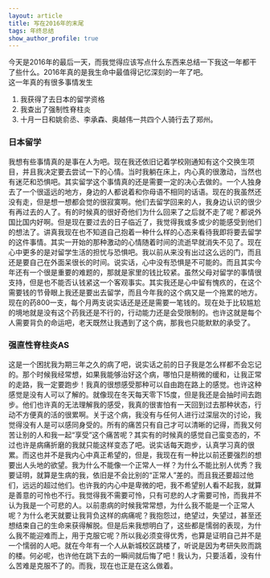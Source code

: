 ```yaml
---
layout: article
title: 写在2016年的末尾
tags: 年终总结
show_author_profile: true
---
```

今天是2016年的最后一天，而我觉得应该写点什么东西来总结一下我这一年都干了些什么。2016年真的是我生命中最值得记忆深刻的一年了吧。  
这一年真的有很多事情发生  
1. 我获得了去日本的留学资格
2. 我查出了强制性脊柱炎
3. 十月一日和姚俞丞、李承森、奥越伟一共四个人骑行去了郑州。

### 日本留学

我想有些事情真的是事在人为吧。现在我还依旧记着学校刚通知有这个交换生项目，并且我决定要去尝试一下的心情。当时我躺在床上，内心真的很激动，当然也有迷茫和恐惧吧。其实留学这个事情真的还是需要一定的决心去做的。一个人独身去了一个很遥远的地方，身边的人都说着和你母语不相同的话语。现在的我虽然还没有走，但是想一想都会觉的很寂寞啊。他们去留学回来的人，我身边认识的很少有再过去的人了。有的时候真的很好奇他们为什么回来了之后就不走了呢？都说外国比国内好啊。但是现在要过去的日子临近了，我觉得我或多或少的能感受到他们的想法了。讲真我现在也不知道自己抱着一种什么样的心态来看待我即将要去留学的这件事情。其实一开始的那种激动的心情随着时间的流逝早就消失不见了。现在心中更多的是对留学生活的担忧与恐惧吧。我以前从来没有出过这么远的门，而且还是要自己在外面呆很长的时间。说实话，心中没有恐惧是不可能的。而且其实今年还有一个很是重要的难题的，那就是家里的钱比较紧。虽然父母对留学的事情很支持，但是也不能否认钱紧这一个客观事实。其实我还是心中留有愧疚的，在这个需要钱的节骨眼上我还是要出去留学，而且今年我的这个病又是一个拖累的地方。现在的药800一支，每个月两支说实话还是还是需要一笔钱的。现在处于比较尴尬的境地就是没有这个药我还是不行的，行动能力还是会受限制的。也许这就是每个人需要背负的命运吧，老天既然让我遇到了这个病，那我也只能默默的承受了。
  
  ### 强直性脊柱炎AS

这是一个困扰我为期三年之久的病了吧，说实话之前的日子我是怎么样都不会忘记的。那个时候我经常想，如果我能够治好这个病，哪怕只是稍微的缓和，让我正常的走路，我一定要跑步！我真的很想感受那种可以自由跑在路上的感觉。也许这种感觉是没有人可以了解的。就像现在冬天每天零下15度，但是我还是会抽时间去跑步。他们也许真的无法理解我的感受，我真的很害怕有一天回到过去那种状态，行动不方便真的活的很累啊。关于这个病，我没有与任何人进行过深层次的讨论，我觉得没有人是可以感同身受的。所有的痛苦只有自己才可以清晰的记得，而我又何苦让别的人和我一起“享受”这个痛苦呢？其实有的时候真的感觉自己蛮变态的，不过也许是病痛折磨的我就只能这样变态了吧。说实话每天跑步，认真学习真的很累。而这也并不是我内心中真正希望的，但是，我现在有一种比以前还要强烈的想要出人头地的欲望。我为什么不能像一个正常人一样？为什么不能比别人优秀？我要证明，就算是生病的我，依旧是不会比别的“正常人”差的。而且我还要超过他们，远远的超过他们。也许我的内心中是卑微的吧，我不希望别人看不起我，就算是善意的可怜也不行。我觉得我不需要可怜，只有可悲的人才需要可怜，而我并不认为我是一个可悲的人。以前患病的时候我常常想，为什么我不能是一个正常人呢？为什么老天就要让我背负这样的病痛呢？我抱怨过，绝望过，失望过，甚至还想结束自己的生命来获得解脱。但是后来我想明白了，这些都是懦弱的表现，为什么我不能迎难而上，用于克服它呢？所以我必须变得优秀，也算是证明自己并不是一个懦弱的人吧。就在今年有一个人从新城校区跳楼了，听说是因为考研失败而跳的楼。何必呢，也许他在跳下去的一瞬间就后悔了吧！我认为，只要活着，没有什么苦难是克服不了的。而我，现在也正是在这么做着。
